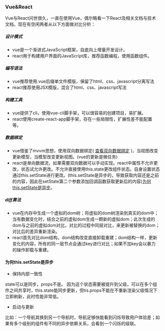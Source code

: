 ### Vue&React

Vue与React问世很久，一直在使用Vue，偶尔略看一下React及相关文档与技术文档，现在有空闲两者从以下方面做对比分析：

##### 设计模式
* vue是一个渐进式JavaScript框架，自底向上增量开发设计。
* react用于构建用户界面的JavaScript库，推荐函数编程，使用函数组件。

##### 编写语法
* vue推荐使用.vue后缀单文件模版，保留了html、css、javascript分离写法
* react推荐使用JSX模版，混合了html、css、javascript写法

##### 构建工具
* vue提供了cli，使用vue-cli脚手架，可以很容易的创建项目，易扩展。
* react使用create-react-app脚手架，存在一些局限性，扩展性差不能配置等。

##### 数据绑定
* vue借鉴了mvvm思想，使用双向数据绑定( [查看双向数据绑定](https://github.com/chglyn/skills_note/blob/master/vue/base-vue.md#data) )，当视图改变更新模型，当模型改变更新视图。(vue的更新是微任务)
* react是单向数据流，如果需要双向数据可以手动实现。react中属性不允许更改，状态试允许更改。不允许直接使用this.state更改组件状态。自身设置状态通过this.setState进行更改。(this.setState是异步的，导致获取内容还是之前的内容，因此在setState第二个参数添加回调函数获取更新后的内容)[为何this.setState是异步](#setState)。


##### diff算法
* vue在内存中生成一个虚拟的dom树；将虚拟的dom树渲染到真实的dom中；当有数据变化时，结合之前的虚拟dom生成一颗新的虚拟dom；此次生成的dom与之前的虚拟dom对比，对比的过程中同层对比，来更新被替换的dom；对比后的差异重新渲染。
* react首先对比dom结构，dom结构改变直接卸载重建；dom结构一样，更新变化的内容，所有的同一层节点会通过key进行对比；如果不加key会以暴力的操作卸载与重建。


#### <a id="setState">为何this.setState是异步</a>
* 保持内部一致性

state可以是同步，props不是。 因为这个状态需要被提升到父级，可以在多个组件之间共享时，this.state能同步更新，但tis.props不能在不重新渲染父级情况下立即刷新，此时性能非常低。


* 启动与更新

比如：一个导航其换到另一个导航时，导航足够快能看到闪烁导致用户体验差；如果有多个级别的组件有不同的异步依赖关系，会看到一个闪烁的级联。
